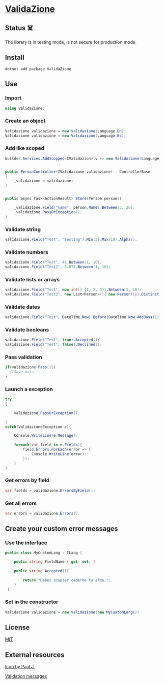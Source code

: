 # [ValidaZione](https://github.com/joc-luis/ValidaZione)

## Status :skull_and_crossbones:
The library is in testing mode, is not secure for production mode.
## Install
```
dotnet add package ValidaZione
```

## Use

### Import
```cs
using ValidaZione;
```

### Create an object
```cs
Validazione validazione = new Validazione(Language.En);
Validazione validazione = new Validazione(Language.Es);
```

### Add like scoped
```csharp
builder.Services.AddScopped<IValidazion>(v => new Validazione(Language.Fr));


public PersonController(IValidazione validazione) : ControllerBase
{
    _validazione = validazione;
}


public async Task<ActionResult> Store(Person person){

    _validazione.Field("name", person.Name).Between(3, 20);
    _validazione.PassOrException();
}
```

### Validate string
```cs
validazione.Field("Test", "testing").Min(3).Max(10).Alpha();
```

### Validate numbers
```cs
validazione.Field("Test", 4).Between(1, 10);
validazione.Field("Test2", 5.07).Between(1, 10);
```

### Validate lists or arrays
```cs
validazione.Field("Test", new int[] {1, 2, 3}).Between(1, 10);
validazione.Field("Test2", new List<Person>(){ new Person()}).Distinct();
```

### Validate dates
```cs
validazione.Field("Test", DateTime.Now).Before(DateTime.Now.AddDays(1));
```

### Validate booleans
```cs
validazione.Field("Test", true).Accepted();
validazione.Field("Test", false).Declined();
```

### Pass validation
```cs
if(validazione.Pass()){
  //Save data
}
```

### Launch a exception
```cs
try
{
 
    validazione.PassOrException();
    
}
catch(ValidazioneException e){

    Console.WriteLine(e.Message);
    
    foreach(var field in e.Fields){
        field.Errors.ForEach(error => {
            Console.WriteLine(error);
        });
    }
}
```
### Get errors by field
```cs
var fields = validazione.ErrorsByField();
```

### Get all errors
```cs
var errors = validazione.Errors();
```

## Create your custom error messages
### Use the interface
```csharp
public class MyCustomLang : ILang {

    public string FieldName { get; set; }
    
    public string Accepted(){
  
        return "Debes aceptar cederme tu alma.";
    }
 }
```

### Set in the constructor
```csharp
Validazione validazione = new Validazione(new MyCustomLang())
```


## License
[MIT](https://opensource.org/license/mit/)

## External resources
[Icon by Paul J.](https://www.flaticon.com/free-icons/rules)


[Validation messages](https://github.com/Laravel-Lang/lang)
